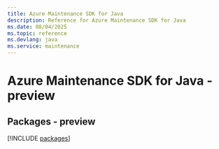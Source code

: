 ```yaml
---
title: Azure Maintenance SDK for Java
description: Reference for Azure Maintenance SDK for Java
ms.date: 08/04/2025
ms.topic: reference
ms.devlang: java
ms.service: maintenance
---
```

# Azure Maintenance SDK for Java - preview
## Packages - preview
[!INCLUDE [packages](maintenance-index.md)]